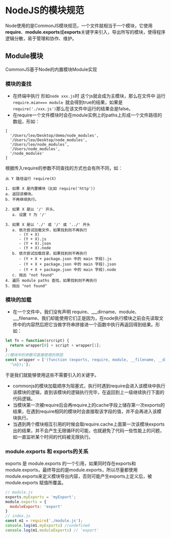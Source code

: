 # NodeJS的模块规范

Node使用的是CommonJS模块规范，一个文件就相当于一个模块，它使用**require**、**module.exports**或**exports**关键字来引入，导出所写的模块，使得程序逻辑分散，易于管理和协作、维护。

##  Module模块

CommonJS基于Node的内置模块Module实现

### 模块的查找

- 在终端中执行 形如`node xxx.js`时 这个js就会成为主模块，那么在文件中 运行`require.mian=== module `就会得到true的结果，如果是`require('./xxx.js')`那么在该文件中运行的结果会是false。
- 在require一个文件模块时会在module实例上的paths上形成一个文件路径的数组，形如：

```
[ 
  '/Users/leo/Desktop/demo/node_modules',
  '/Users/leo/Desktop/node_modules',
  '/Users/leo/node_modules',
  '/Users/node_modules',
  '/node_modules'
]

```

根据传入require的参数不同查找的方式也会有所不同，如：

```
从 Y 路径运行 require(X)

1. 如果 X 是内置模块（比如 require('http'）)
a. 返回该模块。
b. 不再继续执行。

2. 如果 X 是以 '/' 开头、
   a. 设置 Y 为 '/'

3. 如果 X 是以 './' 或 '/' 或 '../' 开头
   a. 依次尝试加载文件，如果找到则不再执行
      - (Y + X)
      - (Y + X).js
      - (Y + X).json
      - (Y + X).node
   b. 依次尝试加载目录，如果找到则不再执行
      - (Y + X + package.json 中的 main 字段).js
      - (Y + X + package.json 中的 main 字段).json
      - (Y + X + package.json 中的 main 字段).node
   c. 抛出 "not found"
4. 遍历 module paths 查找，如果找到则不再执行
5. 抛出 "not found"

```





### 模块的加载

- 在一个文件中，我们没有声明 require、\___dirname、module、___filename、我们却能使用它们正是因为，在node执行模块之前会先读取文件中的内容然后把它当做字符串拼接进一个函数中执行再返回得到结果。形如：

```js
let fn = function(srcript) {
  return wrapper[0] + script + wrapper[1];
}
//模块中的参数可直接使用的原因
const wrapper = ['(function (exports, require, module, __filename, __dirname) { ',
  '\n});'];
```

于是我们就能够使用这些不需要引入的关键字。

- commonjs的模块加载顺序为阻塞式，执行时遇到require会进入该模块中执行该模块的逻辑，直到该模块的逻辑执行完毕，在返回到上一级继续执行下面的代码逻辑。
- 当模块第一次被require后会再require上的cache字段上储存第一次exports的结果，在遇到require相同的模块时会直接取该字段的值，并不会再进入该模块执行。
- 当遇到两个模块相互引用的时候会取require.cache上面第一次该模块exports出的结果，并不会产生无限循环的可能，也就避免了代码一些性能上的问题，如一直监听某个时间的代码被无限执行。
### module.exports 和 exports的关系

exports 是 module.exports 的一个引用，如果同时存在exports和module.exports，最终导出的是module.exports，所以尽量都使用module.exports来定义模块导出内容，否则可能产生exports上定义后，被module.exports 赋值所覆盖。

```javascript
// module.js
exports.myExports = 'myExport';
module.exports = {
  moduleExports: 'export'
}
// index.js
const m1 = require('./module.js');
console.log(m1.myExports) //undefined
console.log(m1.moduleExports) // 'export'
```
